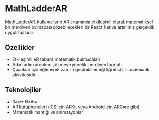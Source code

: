 # MathLadderAR

MathLadderAR, kullanıcıların AR ortamında etkileşimli olarak matematiksel bir merdiven bulmacası çözebilecekleri bir React Native artırılmış gerçeklik uygulamasıdır.

## Özellikler
- Etkileşimli AR tabanlı matematik bulmacaları
- Adım adım problem çözmeye yönelik merdiven formatı
- Çocuklar için eğlenerek zaman geçirebilieceği öğretici bir matematik aktivitesidir

## Teknolojiler
- React Native
- AR kütüphaneleri (iOS için ARKit veya Android için ARCore gibi)
- Matematik mantığı ve animasyonlar
